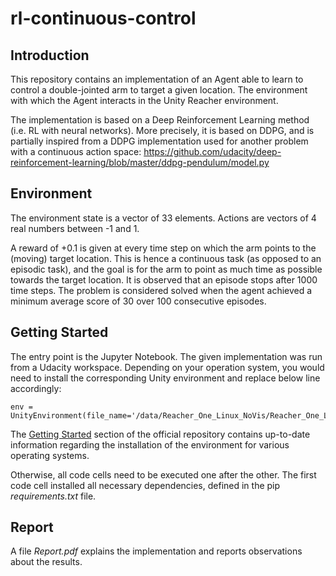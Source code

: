 # rl-continuous-control

## Introduction

This repository contains an implementation of an Agent able to learn to control a double-jointed arm to target a given location.
The environment with which the Agent interacts in the Unity Reacher environment.

The implementation is based on a Deep Reinforcement Learning method (i.e. RL with neural networks).
More precisely, it is based on DDPG, and is partially inspired from a DDPG implementation used for another problem with a continuous action space: https://github.com/udacity/deep-reinforcement-learning/blob/master/ddpg-pendulum/model.py

## Environment

The environment state is a vector of 33 elements.
Actions are vectors of 4 real numbers between -1 and 1.

A reward of +0.1 is given at every time step on which the arm points to the (moving) target location.
This is hence a continuous task (as opposed to an episodic task), and the goal is for the arm to point as much time as possible towards the target location.
It is observed that an episode stops after 1000 time steps.
The problem is considered solved when the agent achieved a minimum average score of 30 over 100 consecutive episodes.

## Getting Started

The entry point is the Jupyter Notebook.
The given implementation was run from a Udacity workspace. Depending on your operation system, you would need to install the corresponding Unity environment and replace below line accordingly:

```
env = UnityEnvironment(file_name='/data/Reacher_One_Linux_NoVis/Reacher_One_Linux_NoVis.x86_64')
```

The [Getting Started](https://github.com/udacity/deep-reinforcement-learning/tree/master/p2_continuous-control#getting-started) section of the official repository contains up-to-date information regarding the installation of the environment for various operating systems.

Otherwise, all code cells need to be executed one after the other.
The first code cell installed all necessary dependencies, defined in the pip *requirements.txt* file.

## Report

A file *Report.pdf* explains the implementation and reports observations about the results.
